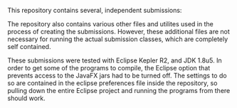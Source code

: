 This repository contains several, independent submissions:

The repository also contains various other files and utilites used in the process of creating the submissions. However, these additional files are not necessary for running the actual submission classes, which are completely self contained.

These submissions were tested with Eclipse Kepler R2, and JDK 1.8u5.  In order to get some of the programs to compile, the Eclipse option that prevents access to the JavaFX jars had to be turned off.  The settings to do so are contained in the eclipse preferences file inside the repository, so pulling down the entire Eclipse project and running the programs from there should work.
